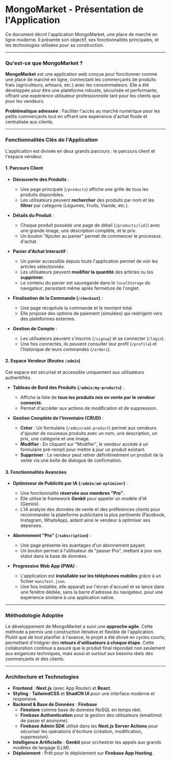 # MongoMarket - Présentation de l'Application

Ce document décrit l'application MongoMarket, une place de marché en ligne moderne. Il présente son objectif, ses fonctionnalités principales, et les technologies utilisées pour sa construction.

---

### Qu'est-ce que MongoMarket ?

**MongoMarket** est une application web conçue pour fonctionner comme une place de marché en ligne, connectant les commerçants de produits frais (agriculteurs, artisans, etc.) avec les consommateurs. Elle a été développée pour être une plateforme robuste, sécurisée et performante, offrant une expérience utilisateur professionnelle tant pour les clients que pour les vendeurs.

**Problématique adressée** : Faciliter l'accès au marché numérique pour les petits commerçants tout en offrant une expérience d'achat fluide et centralisée aux clients.

---

### Fonctionnalités Clés de l'Application

L'application est divisée en deux grands parcours : le parcours client et l'espace vendeur.

#### 1. Parcours Client

*   **Découverte des Produits** :
    *   Une page principale (`/products`) affiche une grille de tous les produits disponibles.
    *   Les utilisateurs peuvent **rechercher** des produits par nom et les **filtrer** par catégorie (Légumes, Fruits, Viande, etc.).

*   **Détails du Produit** :
    *   Chaque produit possède une page de détail (`/products/[id]`) avec une grande image, une description complète, et le prix.
    *   Un bouton "Ajouter au panier" permet de commencer le processus d'achat.

*   **Panier d'Achat Interactif** :
    *   Un panier accessible depuis toute l'application permet de voir les articles sélectionnés.
    *   Les utilisateurs peuvent **modifier la quantité** des articles ou les **supprimer**.
    *   Le contenu du panier est sauvegardé dans le `localStorage` du navigateur, persistant même après fermeture de l'onglet.

*   **Finalisation de la Commande (`/checkout`)** :
    *   Une page récapitule la commande et le montant total.
    *   Elle propose des options de paiement (simulées) qui redirigent vers des plateformes externes.

*   **Gestion de Compte** :
    *   Les utilisateurs peuvent s'inscrire (`/signup`) et se connecter (`/login`).
    *   Une fois connectés, ils peuvent consulter leur profil (`/profile`) et l'historique de leurs commandes (`/orders`).

#### 2. Espace Vendeur (Routes `/admin`)

Cet espace est sécurisé et accessible uniquement aux utilisateurs authentifiés.

*   **Tableau de Bord des Produits (`/admin/my-products`)** :
    *   Affiche la liste de **tous les produits mis en vente par le vendeur connecté**.
    *   Permet d'accéder aux actions de modification et de suppression.

*   **Gestion Complète de l'Inventaire (CRUD)** :
    *   **Créer** : Un formulaire (`/admin/add-product`) permet aux vendeurs d'ajouter de nouveaux produits avec un nom, une description, un prix, une catégorie et une image.
    *   **Modifier** : En cliquant sur "Modifier", le vendeur accède à un formulaire pré-rempli pour mettre à jour un produit existant.
    *   **Supprimer** : Le vendeur peut retirer définitiveément un produit de la vente via une boîte de dialogue de confirmation.

#### 3. Fonctionnalités Avancées

*   **Optimiseur de Publicité par IA (`/admin/ad-optimizer`)** :
    *   Une fonctionnalité **réservée aux membres "Pro"**.
    *   Elle utilise le framework **Genkit** pour appeler un modèle d'IA (Gemini).
    *   L'IA analyse des données de vente et des préférences clients pour recommander la plateforme publicitaire la plus pertinente (Facebook, Instagram, WhatsApp), aidant ainsi le vendeur à optimiser ses dépenses.

*   **Abonnement "Pro" (`/subscription`)** :
    *   Une page présente les avantages d'un abonnement payant.
    *   Un bouton permet à l'utilisateur de "passer Pro", mettant à jour son statut dans la base de données.

*   **Progressive Web App (PWA)** :
    *   L'application est **installable sur les téléphones mobiles** grâce à un fichier `manifest.json`.
    *   Une fois installée, elle apparaît sur l'écran d'accueil et se lance dans une fenêtre dédiée, sans la barre d'adresse du navigateur, pour une expérience similaire à une application native.

---

### Méthodologie Adoptée

Le développement de MongoMarket a suivi une **approche agile**. Cette méthode a permis une construction itérative et flexible de l'application. Plutôt que de tout planifier à l'avance, le projet a été divisé en cycles courts, permettant d'intégrer des **retours d'utilisateurs à chaque étape**. Cette collaboration continue a assuré que le produit final répondait non seulement aux exigences techniques, mais aussi et surtout aux besoins réels des commerçants et des clients.

---

### Architecture et Technologies

*   **Frontend** : **Next.js** (avec App Router) et **React**.
*   **Styling** : **TailwindCSS** et **ShadCN UI** pour une interface moderne et responsive.
*   **Backend & Base de Données** : **Firebase**
    *   **Firestore** comme base de données NoSQL en temps réel.
    *   **Firebase Authentication** pour la gestion des utilisateurs (email/mot de passe et anonyme).
    *   **Firebase Admin SDK** utilisé dans les **Next.js Server Actions** pour sécuriser les opérations d'écriture (création, modification, suppression).
*   **Intelligence Artificielle** : **Genkit** pour orchestrer les appels aux grands modèles de langage (LLM).
*   **Déploiement** : Prêt pour le déploiement sur **Firebase App Hosting**.
